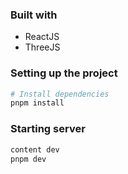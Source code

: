 ### Built with

- ReactJS
- ThreeJS

### Setting up the project

```bash
# Install dependencies
pnpm install
```

### Starting server

```bash
content dev
pnpm dev
```
